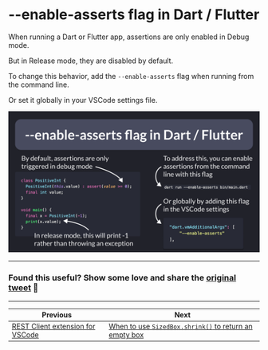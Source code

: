 # --enable-asserts flag in Dart / Flutter

When running a Dart or Flutter app, assertions are only enabled in Debug mode.

But in Release mode, they are disabled by default.

To change this behavior, add the `--enable-asserts` flag when running from the command line.

Or set it globally in your VSCode settings file.

![](068-enable-asserts.png)

---

### Found this useful? Show some love and share the [original tweet](https://twitter.com/biz84/status/1572227339060117505) 🙏

---

| Previous | Next |
| -------- | ---- |
| [REST Client extension for VSCode](../0067-rest-client-vscode/index.md) | [When to use `SizedBox.shrink()` to return an empty box](../0069-sizedbox-shrink/index.md) |